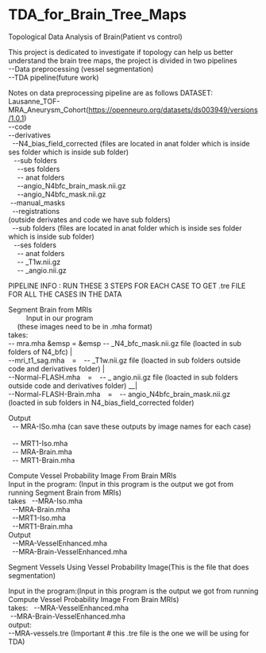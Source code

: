 # TDA_for_Brain_Tree_Maps
Topological Data Analysis of Brain(Patient vs control)

This project is dedicated to investigate if topology can help us better understand the brain tree maps, 
the project is divided in two pipelines <br />
--Data preprocessing (vessel segmentation)<br />
--TDA pipeline(future work)<br />

Notes on data preprocessing pipeline are as follows 
DATASET: Lausanne_TOF-MRA_Aneurysm_Cohort(https://openneuro.org/datasets/ds003949/versions/1.0.1) <br />
         --code<br />
         --derivatives<br />
          &nbsp; --N4_bias_field_corrected (files are located in anat folder which is inside ses folder which is inside sub folder)<br/>
          &ensp;  --sub folders<br/>
          &emsp;  --ses folders<br/>
           &emsp;   -- anat folders<br/>
                &emsp; --angio_N4bfc_brain_mask.nii.gz<br/>
                &emsp; --angio_N4bfc_mask.nii.gz<br/>
            &nbsp;--manual_masks</br>
          &nbsp; --registrations<br/>
(outside derivates and code we have sub folders)<br/>
        &nbsp; --sub folders (files are located in anat folder which is inside ses folder which is inside sub folder)<br/>
         &ensp;   --ses folders<br/>
            &emsp;   -- anat folders<br/>
             &emsp;    -- _T1w.nii.gz<br/>
              &emsp;   -- _angio.nii.gz<br/>

PIPELINE INFO : RUN THESE 3 STEPS FOR EACH CASE TO GET .tre FILE FOR ALL THE CASES IN THE DATA <br/>

Segment Brain from MRIs<br/>
                     &emsp;   &emsp; Input in our program<br/>
                                  &emsp;              (these images need to be in .mha format)<br/>
takes: </br>
       -- mra.mha    &emsp              =     &emsp        -- _N4_bfc_mask.nii.gz file  (loacted in sub folders of N4_bfc)                       |      <br/> 
       --mri_t1_sag.mha     &ensp;       =     &ensp;        -- _T1w.nii.gz file  (loacted in sub folders outside code and derivatives folder)     | <br/>
      --Normal-FLASH.mha     &ensp;     =    &ensp;         -- _ angio.nii.gz file (loacted in sub folders outside code and derivatives folder) __|<br/>
      --Normal-FLASH-Brain.mha &ensp;   =     &ensp;        -- angio_N4bfc_brain_mask.nii.gz (loacted in sub folders in N4_bias_field_corrected folder) <br/>

Output<br/>
  &nbsp;    -- MRA-ISo.mha   (can save these outputs by image names for each case)   <br/>                      
   &nbsp;   -- MRT1-Iso.mha<br/>
   &nbsp;   -- MRA-Brain.mha<br/>
   &nbsp;   -- MRT1-Brain.mha<br/>


Compute Vessel Probability Image From Brain MRIs<br/>
Input in the program: (Input in this program is the output we got from running Segment Brain from MRIs)<br/>
 takes &nbsp;  --MRA-Iso.mha<br/>
     &nbsp;    --MRA-Brain.mha<br/>
      &nbsp;   --MRT1-Iso.mha<br/>
       &nbsp;  --MRT1-Brain.mha<br/>
Output<br/>
    &nbsp;    --MRA-VesselEnhanced.mha<br/>
     &nbsp;   --MRA-Brain-VesselEnhanced.mha<br/>

Segment Vessels Using Vessel Probability Image(This is the file that does segmentation)<br/>

Input in the program:(Input in this program is the output we got from running Compute Vessel Probability Image From Brain MRIs)<br/>
 takes: &nbsp; --MRA-VesselEnhanced.mha<br/>
         &nbsp;--MRA-Brain-VesselEnhanced.mha<br/>
output: <br/>
       --MRA-vessels.tre (Important # this .tre file is the one we will be using for TDA)<br/>
 
